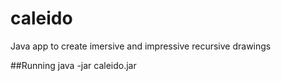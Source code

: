 # caleido
Java app to create imersive and impressive recursive drawings

##Running
java -jar caleido.jar
